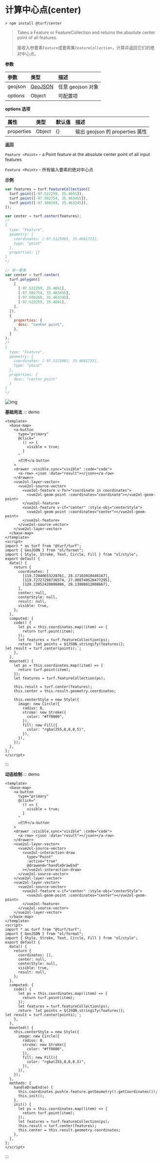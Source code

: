 # 计算中心点(center)

```
> npm install @turf/center
```

> Takes a Feature or FeatureCollection and returns the absolute center point of all features.
>
> 接收入参要素`Feature`或要素集`FeatureCollection`，计算并返回它们的绝对中心点。

**参数**

| 参数    | 类型                                     | 描述              |
| :------ | :--------------------------------------- | :---------------- |
| geojson | [GeoJSON](../other/type.html#allgeojson) | 任意 geojson 对象 |
| options | Object                                   | 可配置项          |

**options 选项**

| 属性       | 类型   | 默认值 | 描述                            |
| :--------- | :----- | :----- | :------------------------------ |
| properties | Object | {}     | 输出 geojson 的 properties 属性 |

**返回**

`Feature <Point>` - a Point feature at the absolute center point of all input features

`Feature <Point>` - 所有输入要素的绝对中心点

**示例**

```js
var features = turf.featureCollection([
  turf.point([-97.522259, 35.4691]),
  turf.point([-97.502754, 35.463455]),
  turf.point([-97.508269, 35.463245]),
]);

var center = turf.center(features);
/*
{
  type: "Feature",
  geometry: {
    coordinates: [-97.5125065, 35.4661725],
    type: "point"
  },
  properties: {}
}
*/

// 单一要素
var center = turf.center(
  turf.polygon([
    [
      [-97.522259, 35.4691],
      [-97.502754, 35.463455],
      [-97.508269, 35.463245],
      [-97.522259, 35.4691],
    ],
  ]),
  {
    properties: {
      desc: "center point",
    },
  }
);
/*
{
  type: "Feature",
  geometry: {
    coordinates: [-97.5125065, 35.4661725],
    type: "point"
  },
  properties: {
    desc: "center point"
  }
}
*/
```

![img](https://pzy-images.oss-cn-hangzhou.aliyuncs.com/img/center.57e658f3.webp)

**基础用法**
::: demo

```vue
<template>
  <base-map>
    <a-button
      type="primary"
      @click="
        () => {
          visible = true;
        }
      "
      >打开</a-button
    >
    <drawer :visible.sync="visible" :code="code">
      <a-row> <json :data="result"></json></a-row>
    </drawer>
    <vue2ol-layer-vector>
      <vue2ol-source-vector>
        <vue2ol-feature v-for="coordinate in coordinates">
          <vue2ol-geom-point :coordinates="coordinate"></vue2ol-geom-point>
        </vue2ol-feature>
        <vue2ol-feature v-if="center" :style-obj="centerStyle">
          <vue2ol-geom-point :coordinates="center"></vue2ol-geom-point>
        </vue2ol-feature>
      </vue2ol-source-vector>
    </vue2ol-layer-vector>
  </base-map>
</template>
<script>
import * as turf from "@turf/turf";
import { GeoJSON } from "ol/format";
import { Style, Stroke, Text, Circle, Fill } from "ol/style";
export default {
  data() {
    return {
      coordinates: [
        [119.72040653228761, 28.17103910446167],
        [119.72727298736574, 27.908740520477295],
        [120.22852420806886, 28.13808012008667],
      ],
      center: null,
      centerStyle: null,
      result: null,
      visible: true,
    };
  },
  computed: {
    code() {
      let ps = this.coordinates.map((item) => {
        return turf.point(item);
      });
      let features = turf.featureCollection(ps);
      return `let points = ${JSON.stringify(features)};
let result = turf.center(points);`;
    },
  },
  mounted() {
    let ps = this.coordinates.map((item) => {
      return turf.point(item);
    });
    let features = turf.featureCollection(ps);

    this.result = turf.center(features);
    this.center = this.result.geometry.coordinates;

    this.centerStyle = new Style({
      image: new Circle({
        radius: 8,
        stroke: new Stroke({
          color: "#ff0000",
        }),
        fill: new Fill({
          color: "rgba(255,0,0,0.5)",
        }),
      }),
    });
  },
};
</script>
```

:::

**动态绘制**
::: demo

```vue
<template>
  <base-map>
    <a-button
      type="primary"
      @click="
        () => {
          visible = true;
        }
      "
      >打开</a-button
    >
    <drawer :visible.sync="visible" :code="code">
      <a-row> <json :data="result"></json></a-row>
    </drawer>
    <vue2ol-layer-vector>
      <vue2ol-source-vector>
        <vue2ol-interaction-draw
          type="Point"
          :active="true"
          @drawend="handleDrawEnd"
        ></vue2ol-interaction-draw>
      </vue2ol-source-vector>
    </vue2ol-layer-vector>
    <vue2ol-layer-vector>
      <vue2ol-source-vector>
        <vue2ol-feature v-if="center" :style-obj="centerStyle">
          <vue2ol-geom-point :coordinates="center"></vue2ol-geom-point>
        </vue2ol-feature>
      </vue2ol-source-vector>
    </vue2ol-layer-vector>
  </base-map>
</template>
<script>
import * as turf from "@turf/turf";
import { GeoJSON } from "ol/format";
import { Style, Stroke, Text, Circle, Fill } from "ol/style";
export default {
  data() {
    return {
      coordinates: [],
      center: null,
      centerStyle: null,
      visible: true,
      result: null,
    };
  },
  computed: {
    code() {
      let ps = this.coordinates.map((item) => {
        return turf.point(item);
      });
      let features = turf.featureCollection(ps);
      return `let points = ${JSON.stringify(features)};
let result = turf.center(points);`;
    },
  },
  mounted() {
    this.centerStyle = new Style({
      image: new Circle({
        radius: 8,
        stroke: new Stroke({
          color: "#ff0000",
        }),
        fill: new Fill({
          color: "rgba(255,0,0,0.5)",
        }),
      }),
    });
  },
  methods: {
    handleDrawEnd(e) {
      this.coordinates.push(e.feature.getGeometry().getCoordinates());
      this.init();
    },
    init() {
      let ps = this.coordinates.map((item) => {
        return turf.point(item);
      });
      let features = turf.featureCollection(ps);
      this.result = turf.center(features);
      this.center = this.result.geometry.coordinates;
    },
  },
};
</script>
```

:::
